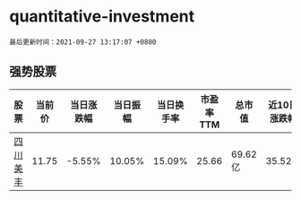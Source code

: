 # quantitative-investment

`最后更新时间：2021-09-27 13:17:07 +0800`

## 强势股票

|股票|当前价|当日涨跌幅|当日振幅|当日换手率|市盈率TTM|总市值|近10日涨跌幅|
|----|----|----|----|----|----|----|----|
|[四川美丰](https://xueqiu.com/S/SZ000731)|11.75|-5.55%|10.05%|15.09%|25.66|69.62亿|35.52%|
